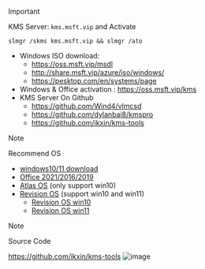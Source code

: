 > [!IMPORTANT]
> KMS Server: `kms.msft.vip` and Activate
```
slmgr /skms kms.msft.vip && slmgr /ato
```
- Windows ISO download:
  - https://oss.msft.vip/msdl
  - http://share.msft.vip/azure/iso/windows/
  - https://pesktop.com/en/systems/page
- Windows & Office activation : https://oss.msft.vip/kms
- KMS Server On Github
  - https://github.com/Wind4/vlmcsd
  - https://github.com/dylanbai8/kmspro
  - https://github.com/ikxin/kms-tools

> [!NOTE]
Recommend OS

- [windows10/11 download](https://oss.msft.vip/msdl)
- [Office 2021/2016/2019](https://pesktop.com/en/windows/microsoft-office-202120192016-pro-plus)
- [Atlas OS](https://atlasos.net/) (only support win10)
- [Revision OS](https://revi.cc/revios) (support win10 and win11)
  - [Revision OS win10](https://pesktop.com/en/systems/windows-10-revios)
  - [Revision OS win11](https://pesktop.com/en/systems/windows-11-revios-22h2)


> [!Note]
> Source Code

https://github.com/ikxin/kms-tools
![image](https://github.com/Jas0n0ss/kms/assets/88020021/da151a32-4c81-4970-aee3-b68265b53518)

